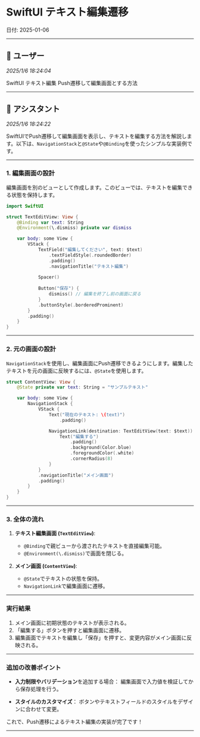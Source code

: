 # SwiftUI テキスト編集遷移

日付: 2025-01-06

---

## 👤 ユーザー
*2025/1/6 18:24:04*

SwiftUI テキスト編集 Push遷移して編集画面とする方法

---

## 🤖 アシスタント
*2025/1/6 18:24:22*

SwiftUIでPush遷移して編集画面を表示し、テキストを編集する方法を解説します。以下は、`NavigationStack`と`@State`や`@Binding`を使ったシンプルな実装例です。

---

### 1. 編集画面の設計

編集画面を別のビューとして作成します。このビューでは、テキストを編集できる状態を保持します。

```swift
import SwiftUI

struct TextEditView: View {
    @Binding var text: String
    @Environment(\.dismiss) private var dismiss

    var body: some View {
        VStack {
            TextField("編集してください", text: $text)
                .textFieldStyle(.roundedBorder)
                .padding()
                .navigationTitle("テキスト編集")
            
            Spacer()
            
            Button("保存") {
                dismiss() // 編集を終了し前の画面に戻る
            }
            .buttonStyle(.borderedProminent)
        }
        .padding()
    }
}
```

---

### 2. 元の画面の設計

`NavigationStack`を使用し、編集画面にPush遷移できるようにします。編集したテキストを元の画面に反映するには、`@State`を使用します。

```swift
struct ContentView: View {
    @State private var text: String = "サンプルテキスト"

    var body: some View {
        NavigationStack {
            VStack {
                Text("現在のテキスト: \(text)")
                    .padding()

                NavigationLink(destination: TextEditView(text: $text)) {
                    Text("編集する")
                        .padding()
                        .background(Color.blue)
                        .foregroundColor(.white)
                        .cornerRadius(8)
                }
            }
            .navigationTitle("メイン画面")
            .padding()
        }
    }
}
```

---

### 3. 全体の流れ

1. **テキスト編集画面 (`TextEditView`)**:
   - `@Binding`で親ビューから渡されたテキストを直接編集可能。
   - `@Environment(\.dismiss)`で画面を閉じる。

2. **メイン画面 (`ContentView`)**:
   - `@State`でテキストの状態を保持。
   - `NavigationLink`で編集画面に遷移。

---

### 実行結果

1. メイン画面に初期状態のテキストが表示される。
2. 「編集する」ボタンを押すと編集画面に遷移。
3. 編集画面でテキストを編集し「保存」を押すと、変更内容がメイン画面に反映される。

---

### 追加の改善ポイント

- **入力制限やバリデーション**を追加する場合：
  編集画面で入力値を検証してから保存処理を行う。
  
- **スタイルのカスタマイズ**：
  ボタンやテキストフィールドのスタイルをデザインに合わせて変更。

これで、Push遷移によるテキスト編集の実装が完了です！

---
